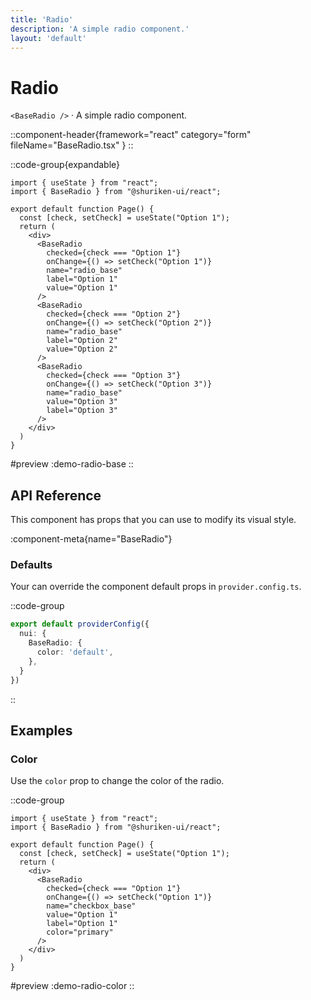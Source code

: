 ```yaml
---
title: 'Radio'
description: 'A simple radio component.'
layout: 'default'
---
```


# Radio

`<BaseRadio />` · A simple radio component.

::component-header{framework="react" category="form" fileName="BaseRadio.tsx" }
::

::code-group{expandable}

```tsx [DemoRadioBase.tsx]
import { useState } from "react";
import { BaseRadio } from "@shuriken-ui/react";

export default function Page() {
  const [check, setCheck] = useState("Option 1");
  return (
    <div>
      <BaseRadio
        checked={check === "Option 1"}
        onChange={() => setCheck("Option 1")}
        name="radio_base"
        label="Option 1"
        value="Option 1"
      />
      <BaseRadio
        checked={check === "Option 2"}
        onChange={() => setCheck("Option 2")}
        name="radio_base"
        label="Option 2"
        value="Option 2"
      />
      <BaseRadio
        checked={check === "Option 3"}
        onChange={() => setCheck("Option 3")}
        name="radio_base"
        value="Option 3"
        label="Option 3"
      />
    </div>
  )
}
```

#preview
:demo-radio-base
::

## API Reference

This component has props that you can use to modify its visual style.

:component-meta{name="BaseRadio"}

### Defaults

Your can override the component default props in `provider.config.ts`.

::code-group

```ts [provider.config.ts]
export default providerConfig({
  nui: {
    BaseRadio: {
      color: 'default',
    },
  }
})
```
::

## Examples

### Color

Use the `color` prop to change the color of the radio.

::code-group

```tsx [DemoCheckboxColor.tsx]
import { useState } from "react";
import { BaseRadio } from "@shuriken-ui/react";

export default function Page() {
  const [check, setCheck] = useState("Option 1");
  return (
    <div>
      <BaseRadio
        checked={check === "Option 1"}
        onChange={() => setCheck("Option 1")}
        name="checkbox_base"
        value="Option 1"
        label="Option 1"
        color="primary"
      />
    </div>
  )
}
```

#preview
:demo-radio-color
::